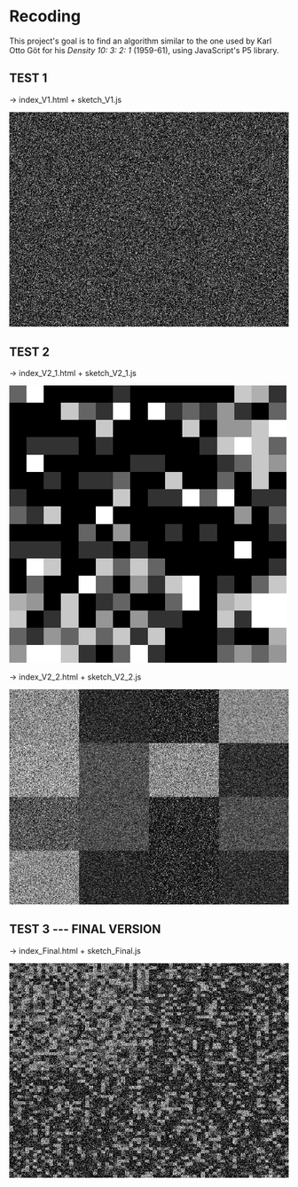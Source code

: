 # Recoding

This project's goal is to find an algorithm similar to the one used by Karl Otto Göt for his *Density 10: 3: 2: 1* (1959-61), using JavaScript's P5 library.

## TEST 1
-> index_V1.html + sketch_V1.js

![img_1.png](images/V1_1.png)


## TEST 2
-> index_V2_1.html + sketch_V2_1.js

![img_2.png](images/V2_1_1.png)


-> index_V2_2.html + sketch_V2_2.js

![img_3.png](images/V2_2_1.png)


## TEST 3 --- FINAL VERSION
-> index_Final.html + sketch_Final.js

![img_4.png](images/Final_1.png)